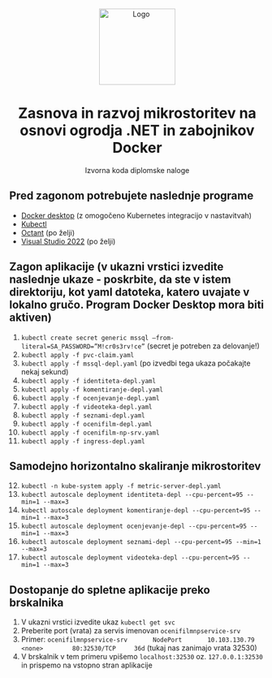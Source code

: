 <br />
<p align="center">
  <a href="https://github.com/Quiirex/diplomska_naloga_microservices">
    <img src="https://cdn-icons-png.flaticon.com/512/919/919853.png" alt="Logo" width="150" height="150">
  </a>

  <h1 align="center">Zasnova in razvoj mikrostoritev na osnovi ogrodja .NET in zabojnikov Docker</h1>

  <p align="center">
    Izvorna koda diplomske naloge
  <br/>
  </p>
</p>

## Pred zagonom potrebujete naslednje programe
* [Docker desktop](https://www.docker.com/products/docker-desktop/) (z omogočeno Kubernetes integracijo v nastavitvah)
* [Kubectl](https://kubernetes.io/docs/tasks/tools/install-kubectl-windows/)
* [Octant](https://octant.dev/) (po želji)
* [Visual Studio 2022](https://visualstudio.microsoft.com/vs/) (po želji)

## Zagon aplikacije (v ukazni vrstici izvedite naslednje ukaze - poskrbite, da ste v istem direktoriju, kot yaml datoteka, katero uvajate v lokalno gručo. Program Docker Desktop mora biti aktiven)
1. ```kubectl create secret generic mssql —from-literal=SA_PASSWORD=”M!cr0s3rv!ce”``` (secret je potreben za delovanje!)
2. ```kubectl apply -f pvc-claim.yaml```
3. ```kubectl apply -f mssql-depl.yaml``` (po izvedbi tega ukaza počakajte nekaj sekund)
4. ```kubectl apply -f identiteta-depl.yaml```
5. ```kubectl apply -f komentiranje-depl.yaml```
6. ```kubectl apply -f ocenjevanje-depl.yaml```
7. ```kubectl apply -f videoteka-depl.yaml```
8. ```kubectl apply -f seznami-depl.yaml```
9. ```kubectl apply -f ocenifilm-depl.yaml```
10. ```kubectl apply -f ocenifilm-np-srv.yaml```
11. ```kubectl apply -f ingress-depl.yaml```

## Samodejno horizontalno skaliranje mikrostoritev

12. ```kubectl -n kube-system apply -f metric-server-depl.yaml```
13. ```kubectl autoscale deployment identiteta-depl --cpu-percent=95 --min=1 --max=3```
14. ```kubectl autoscale deployment komentiranje-depl --cpu-percent=95 --min=1 --max=3```
15. ```kubectl autoscale deployment ocenjevanje-depl --cpu-percent=95 --min=1 --max=3```
16. ```kubectl autoscale deployment seznami-depl --cpu-percent=95 --min=1 --max=3```
17. ```kubectl autoscale deployment videoteka-depl --cpu-percent=95 --min=1 --max=3```

## Dostopanje do spletne aplikacije preko brskalnika
1. V ukazni vrstici izvedite ukaz ```kubectl get svc```
2. Preberite port (vrata) za servis imenovan ```ocenifilmnpservice-srv```
3. Primer: ```ocenifilmnpservice-srv       NodePort       10.103.130.79    <none>        80:32530/TCP     36d``` (tukaj nas zanimajo vrata 32530)
4. V brskalnik v tem primeru vpišemo ```localhost:32530``` oz. ```127.0.0.1:32530``` in prispemo na vstopno stran aplikacije
